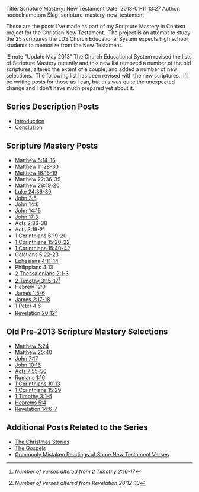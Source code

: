 Title: Scripture Mastery: New Testament
Date: 2013-01-11 13:27
Author: nocoolnametom
Slug: scripture-mastery-new-testament

These are the posts I've made as part of my Scripture Mastery in Context
project for the Christian New Testament.  The project is an attempt to
study the 25 scriptures the LDS Church Educational System expects high
school students to memorize from the New Testament.

!!! note "Update May 2013"
    The Church Educational System revised the lists of Scripture Mastery recently and this new list removed a number of the old scriptures, altered the extent of a couple, and added a number of new selections.  The following list has been revised with the new scriptures.  I'll be writing posts for those as I can, but this was quite the unexpected change and I don't have much prepared yet about it.

Series Description Posts
------------------------

-   [Introduction][]
-   [Conclusion][]

Scripture Mastery Posts
-----------------------

-   [Matthew 5:14-16][]
-   Matthew 11:28-30
-   [Matthew 16:15-19][]
-   Matthew 22:36-39
-   Matthew 28:19-20
-   [Luke 24:36-39][]
-   [John 3:5][]
-   John 14:6
-   [John 14:15][]
-   [John 17:3][]
-   Acts 2:36-38
-   Acts 3:19-21
-   1 Corinthians 6:19-20
-   [1 Corinthians 15:20-22][]
-   [1 Corinthians 15:40-42][]
-   Galatians 5:22-23
-   [Ephesians 4:11-14][]
-   Philippians 4:13
-   [2 Thessalonians 2:1-3][]
-   [2 Timothy 3:15-17][][^1]
-   Hebrew 12:9
-   [James 1:5-6][]
-   [James 2:17-18][]
-   1 Peter 4:6
-   [Revelation 20:12][][^2]

[^1]:  *Number of verses altered from 2 Timothy 3:16-17*
[^2]:  *Number of verses altered from Revelation 20:12-13*

Old Pre-2013 Scripture Mastery Selections
-----------------------------------------

-   [Matthew 6:24][]
-   [Matthew 25:40][]
-   [John 7:17][]
-   [John 10:16][]
-   [Acts 7:55-56][]
-   [Romans 1:16][]
-   [1 Corinthians 10:13][]
-   [1 Corinthians 15:29][]
-   [1 Timothy 3:1-5][]
-   [Hebrews 5:4][]
-   [Revelation 14:6-7][]

Additional Posts Related to the Series
--------------------------------------

-   [The Christmas Stories][]
-   [The Gospels][]
-   [Commonly Mistaken Readings of Some New Testament Verses][]

[Introduction]: |filename|scripture-mastery-nt-00.md
[Conclusion]: |filename|scripture-mastery-nt-end.md
[Matthew 5:14-16]: |filename|scripture-mastery-nt-01.md
[Matthew 16:15-19]: |filename|scripture-mastery-nt-03.md
[Luke 24:36-39]: |filename|scripture-mastery-nt-05.md
[John 3:5]: |filename|scripture-mastery-nt-06.md
[John 14:15]: |filename|scripture-mastery-nt-09.md
[John 17:3]: |filename|scripture-mastery-nt-10.md
[1 Corinthians 15:20-22]: |filename|scripture-mastery-nt-14.md
[1 Corinthians 15:40-42]: |filename|scripture-mastery-nt-16.md
[Ephesians 4:11-14]: |filename|scripture-mastery-nt-17.md
[2 Thessalonians 2:1-3]: |filename|scripture-mastery-nt-18.md
[2 Timothy 3:15-17]: |filename|scripture-mastery-nt-20.md
[James 1:5-6]: |filename|scripture-mastery-nt-22.md
[James 2:17-18]: |filename|scripture-mastery-nt-23.md
[Revelation 20:12]: |filename|scripture-mastery-nt-25.md
[Matthew 6:24]: |filename|scripture-mastery-nt-02.md
[Matthew 25:40]: |filename|scripture-mastery-nt-04.md
[John 7:17]: |filename|scripture-mastery-nt-07.md
[John 10:16]: |filename|scripture-mastery-nt-08.md
[Acts 7:55-56]: |filename|scripture-mastery-nt-11.md
[Romans 1:16]: |filename|scripture-mastery-nt-12.md
[1 Corinthians 10:13]: |filename|scripture-mastery-nt-13.md
[1 Corinthians 15:29]: |filename|scripture-mastery-nt-15.md
[1 Timothy 3:1-5]: |filename|scripture-mastery-nt-19.md
[Hebrews 5:4]: |filename|scripture-mastery-nt-21.md
[Revelation 14:6-7]: |filename|scripture-mastery-nt-24.md
[The Christmas Stories]: |filename|the-christmas-stories.md
[The Gospels]: |filename|the-gospels.md
[Commonly Mistaken Readings of Some New Testament Verses]: |filename|ever-learning.md
